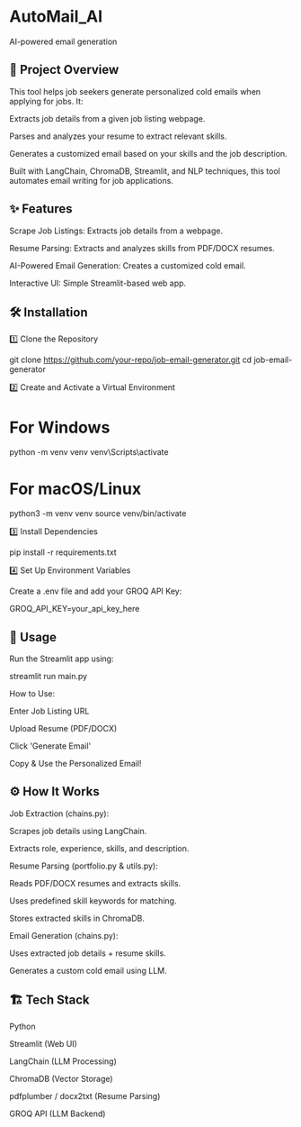 # AutoMail_AI
AI-powered email generation

## 📌 Project Overview

This tool helps job seekers generate personalized cold emails when applying for jobs. It:

Extracts job details from a given job listing webpage.

Parses and analyzes your resume to extract relevant skills.

Generates a customized email based on your skills and the job description.

Built with LangChain, ChromaDB, Streamlit, and NLP techniques, this tool automates email writing for job applications.

## ✨ Features

Scrape Job Listings: Extracts job details from a webpage.

Resume Parsing: Extracts and analyzes skills from PDF/DOCX resumes.

AI-Powered Email Generation: Creates a customized cold email.

Interactive UI: Simple Streamlit-based web app.

## 🛠 Installation

1️⃣ Clone the Repository

git clone https://github.com/your-repo/job-email-generator.git
cd job-email-generator

2️⃣ Create and Activate a Virtual Environment

# For Windows
python -m venv venv
venv\Scripts\activate

# For macOS/Linux
python3 -m venv venv
source venv/bin/activate

3️⃣ Install Dependencies

pip install -r requirements.txt

4️⃣ Set Up Environment Variables

Create a .env file and add your GROQ API Key:

GROQ_API_KEY=your_api_key_here

## 🚀 Usage

Run the Streamlit app using:

streamlit run main.py

How to Use:

Enter Job Listing URL

Upload Resume (PDF/DOCX)

Click 'Generate Email'

Copy & Use the Personalized Email!

## ⚙️ How It Works

Job Extraction (chains.py):

Scrapes job details using LangChain.

Extracts role, experience, skills, and description.

Resume Parsing (portfolio.py & utils.py):

Reads PDF/DOCX resumes and extracts skills.

Uses predefined skill keywords for matching.

Stores extracted skills in ChromaDB.

Email Generation (chains.py):

Uses extracted job details + resume skills.

Generates a custom cold email using LLM.

## 🏗 Tech Stack

Python

Streamlit (Web UI)

LangChain (LLM Processing)

ChromaDB (Vector Storage)

pdfplumber / docx2txt (Resume Parsing)

GROQ API (LLM Backend)

